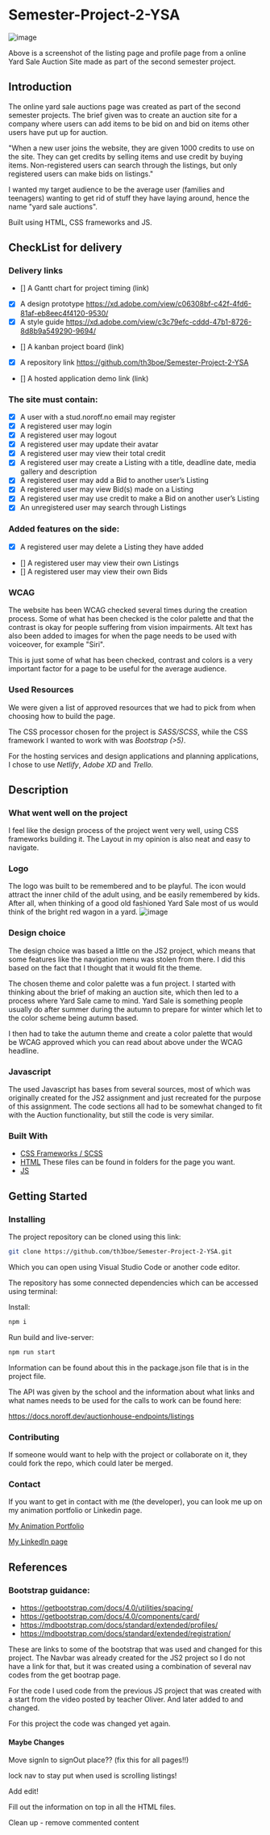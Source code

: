 # Semester-Project-2-YSA

![image](images/YardSaleAuctions.png)

Above is a screenshot of the listing page and profile page from a online Yard Sale Auction Site made as part of the second semester project.

## Introduction

The online yard sale auctions page was created as part of the second semester projects. The brief given was to create an auction site for a company where users can add items to be bid on and bid on items other users have put up for auction.

"When a new user joins the website, they are given 1000 credits to use on the site. They can get credits by selling items and use credit by buying items. Non-registered users can search through the listings, but only registered users can make bids on listings."

I wanted my target audience to be the average user (families and teenagers) wanting to get rid of stuff they have laying around, hence the name "yard sale auctions".

Built using HTML, CSS frameworks and JS.

## CheckList for delivery

### Delivery links

- [] A Gantt chart for project timing
  (link)
- [x] A design prototype
      https://xd.adobe.com/view/c06308bf-c42f-4fd6-81af-eb8eec4f4120-9530/
- [x] A style guide
      https://xd.adobe.com/view/c3c79efc-cddd-47b1-8726-8d8b9a549290-9694/
- [] A kanban project board
  (link)
- [x] A repository link
      https://github.com/th3boe/Semester-Project-2-YSA
- [] A hosted application demo link
  (link)

### The site must contain:

- [x] A user with a stud.noroff.no email may register
- [x] A registered user may login
- [x] A registered user may logout
- [x] A registered user may update their avatar
- [x] A registered user may view their total credit
- [x] A registered user may create a Listing with a title, deadline date, media gallery and description
- [x] A registered user may add a Bid to another user’s Listing
- [x] A registered user may view Bid(s) made on a Listing
- [x] A registered user may use credit to make a Bid on another user’s Listing
- [x] An unregistered user may search through Listings

### Added features on the side:

- [x] A registered user may delete a Listing they have added
- [] A registered user may view their own Listings
- [] A registered user may view their own Bids

### WCAG

The website has been WCAG checked several times during the creation process. Some of what has been checked is the color palette and that the contrast is okay for people suffering from vision impairments. Alt text has also been added to images for when the page needs to be used with voiceover, for example "Siri".

This is just some of what has been checked, contrast and colors is a very important factor for a page to be useful for the average audience.

### Used Resources

We were given a list of approved resources that we had to pick from when choosing how to build the page.

The CSS processor chosen for the project is _SASS/SCSS_, while the CSS framework I wanted to work with was _Bootstrap (>5)_.

For the hosting services and design applications and planning applications, I chose to use _Netlify_, _Adobe XD_ and _Trello._

## Description

### What went well on the project

I feel like the design process of the project went very well, using CSS frameworks building it. The Layout in my opinion is also neat and easy to navigate.

### Logo

The logo was built to be remembered and to be playful. The icon would attract the inner child of the adult using, and be easily remembered by kids. After all, when thinking of a good old fashioned Yard Sale most of us would think of the bright red wagon in a yard.
![image](images/logo-auction-fixed.png)

### Design choice

The design choice was based a little on the JS2 project, which means that some features like the navigation menu was stolen from there. I did this based on the fact that I thought that it would fit the theme.

The chosen theme and color palette was a fun project. I started with thinking about the brief of making an auction site, which then led to a process where Yard Sale came to mind. Yard Sale is something people usually do after summer during the autumn to prepare for winter which let to the color scheme being autumn based.

I then had to take the autumn theme and create a color palette that would be WCAG approved which you can read about above under the WCAG headline.

### Javascript

The used Javascript has bases from several sources, most of which was originally created for the JS2 assignment and just recreated for the purpose of this assignment. The code sections all had to be somewhat changed to fit with the Auction functionality, but still the code is very similar.

### Built With

- [CSS Frameworks / SCSS](https://github.com/th3boe/Semester-Project-2-YSA/tree/main/src/scss)
- [HTML](https://github.com/th3boe/Semester-Project-2-YSA) These files can be found in folders for the page you want.
- [JS](https://github.com/th3boe/Semester-Project-2-YSA/tree/main/src/js)

## Getting Started

### Installing

The project repository can be cloned using this link:

```bash
git clone https://github.com/th3boe/Semester-Project-2-YSA.git
```

Which you can open using Visual Studio Code or another code editor.

The repository has some connected dependencies which can be accessed using terminal:

Install:

```bash
npm i
```

Run build and live-server:

```bash
npm run start
```

Information can be found about this in the package.json file that is in the project file.

The API was given by the school and the information about what links and what names needs to be used for the calls to work can be found here:

https://docs.noroff.dev/auctionhouse-endpoints/listings

### Contributing

If someone would want to help with the project or collaborate on it, they could fork the repo, which could later be merged.

### Contact

If you want to get in contact with me (the developer), you can look me up on my animation portfolio or Linkedin page.

[My Animation Portfolio](www.boe3am.com)

[My LinkedIn page](https://www.linkedin.com/in/benedicte-%C3%B8verb%C3%B8-9b35b2162/)

## References

### Bootstrap guidance:

- https://getbootstrap.com/docs/4.0/utilities/spacing/
- https://getbootstrap.com/docs/4.0/components/card/
- https://mdbootstrap.com/docs/standard/extended/profiles/
- https://mdbootstrap.com/docs/standard/extended/registration/

These are links to some of the bootstrap that was used and changed for this project. The Navbar was already created for the JS2 project so I do not have a link for that, but it was created using a combination of several nav codes from the get bootrap page.

For the code I used code from the previous JS project that was created with a start from the video posted by teacher Oliver. And later added to and changed.

For this project the code was changed yet again.

#### Maybe Changes

Move signIn to signOut place??
(fix this for all pages!!)

lock nav to stay put when used is scrolling listings!

Add edit!

Fill out the information on top in all the HTML files.

Clean up - remove commented content
